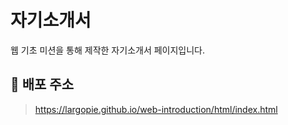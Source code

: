 # 자기소개서

웹 기초 미션을 통해 제작한 자기소개서 페이지입니다.

## 🔗 배포 주소

> https://largopie.github.io/web-introduction/html/index.html
